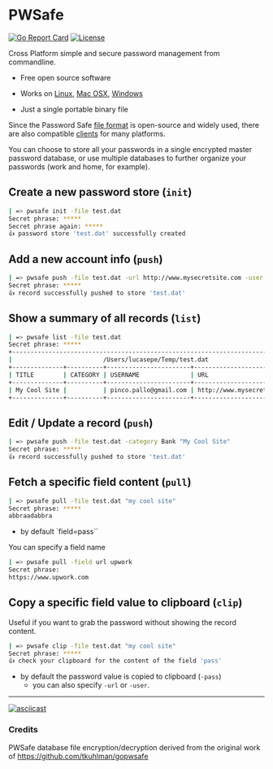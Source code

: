 # PWSafe

[![Go Report Card](https://goreportcard.com/badge/github.com/lucasepe/pwsafe)](https://goreportcard.com/report/github.com/lucasepe/pwsafe) [![License](https://img.shields.io/badge/License-MIT-blue.svg)](https://github.com/gojp/goreportcard/blob/master/LICENSE)

Cross Platform simple and secure password management from commandline.

- Free open source software
- Works on [Linux](https://github.com/lucasepe/pwsafe/releases/download/v1.0.0/pwsafe-linux-amd64), [Mac OSX](https://github.com/lucasepe/pwsafe/releases/download/v1.0.0/pwsafe-darwin-amd64), [Windows](https://github.com/lucasepe/pwsafe/releases/download/v1.0.0/pwsafe-windows-amd64)

- Just a single portable binary file

Since the Password Safe [file format](https://raw.githubusercontent.com/jpvasquez/PasswordSafe/master/docs/formatV3.txt) is open-source and widely used, there are also compatible [clients](https://pwsafe.org/relatedprojects.shtml) for many platforms.

You can choose to store all your passwords in a single encrypted master password database, or use multiple databases to further organize your passwords (work and home, for example).

## Create a new password store (`init`)

```bash
| => pwsafe init -file test.dat
Secret phrase: *****
Secret phrase again: ***** 
👍 password store 'test.dat' successfully created
```

## Add a new account info (`push`)

```bash
| => pwsafe push -file test.dat -url http://www.mysecretsite.com -user pinco.pallo@gmail.com -pass abbraadabbra "My Cool Site"
Secret phrase: *****
👍 record successfully pushed to store 'test.dat'
```

## Show a summary of all records (`list`)

```bash
| => pwsafe list -file test.dat
Secret phrase: *****
+-------------------------------------------------------------------------------+
|                         /Users/lucasepe/Temp/test.dat                         |
+--------------+----------+-----------------------+-----------------------------+
| TITLE        | CATEGORY | USERNAME              | URL                         |
+--------------+----------+-----------------------+-----------------------------+
| My Cool Site |          | pinco.pallo@gmail.com | http://www.mysecretsite.com |
+--------------+----------+-----------------------+-----------------------------+
```

## Edit / Update a record (`push`)

```bash
| => pwsafe push -file test.dat -category Bank "My Cool Site"
Secret phrase: *****
👍 record successfully pushed to store 'test.dat'
```

## Fetch a specific field content (`pull`)

```bash
| => pwsafe pull -file test.dat "my cool site"
Secret phrase: *****
abbraadabbra
```

- by default `field=pass``

You can specify a field name

```bash
| => pwsafe pull -field url upwork
Secret phrase: 
https://www.upwork.com
```

## Copy a specific field value to clipboard (`clip`)

Useful if you want to grab the password without showing the record content.

```bash
| => pwsafe clip -file test.dat "my cool site"
Secret phrase: *****
👍 check your clipboard for the content of the field 'pass'
````

- by default the password value is copied to clipboard (`-pass`) 
  - you can also specify `-url` or `-user`.

---

[![asciicast](https://asciinema.org/a/AFgCN5ooodf4l9kxl8O5LKEAd.svg)](https://asciinema.org/a/AFgCN5ooodf4l9kxl8O5LKEAd)

### Credits ###

PWSafe database file encryption/decryption derived from the original work of https://github.com/tkuhlman/gopwsafe 